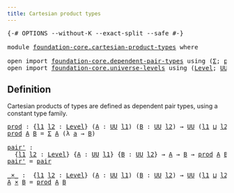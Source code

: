 ```yaml
---
title: Cartesian product types
---
```


<pre class="Agda"><a id="49" class="Symbol">{-#</a> <a id="53" class="Keyword">OPTIONS</a> <a id="61" class="Pragma">--without-K</a> <a id="73" class="Pragma">--exact-split</a> <a id="87" class="Pragma">--safe</a> <a id="94" class="Symbol">#-}</a>

<a id="99" class="Keyword">module</a> <a id="106" href="foundation-core.cartesian-product-types.html" class="Module">foundation-core.cartesian-product-types</a> <a id="146" class="Keyword">where</a>

<a id="153" class="Keyword">open</a> <a id="158" class="Keyword">import</a> <a id="165" href="foundation-core.dependent-pair-types.html" class="Module">foundation-core.dependent-pair-types</a> <a id="202" class="Keyword">using</a> <a id="208" class="Symbol">(</a><a id="209" href="foundation-core.dependent-pair-types.html#515" class="Record">Σ</a><a id="210" class="Symbol">;</a> <a id="212" href="foundation-core.dependent-pair-types.html#588" class="InductiveConstructor">pair</a><a id="216" class="Symbol">;</a> <a id="218" href="foundation-core.dependent-pair-types.html#605" class="Field">pr1</a><a id="221" class="Symbol">;</a> <a id="223" href="foundation-core.dependent-pair-types.html#617" class="Field">pr2</a><a id="226" class="Symbol">)</a>
<a id="228" class="Keyword">open</a> <a id="233" class="Keyword">import</a> <a id="240" href="foundation-core.universe-levels.html" class="Module">foundation-core.universe-levels</a> <a id="272" class="Keyword">using</a> <a id="278" class="Symbol">(</a><a id="279" href="Agda.Primitive.html#597" class="Postulate">Level</a><a id="284" class="Symbol">;</a> <a id="286" href="foundation-core.universe-levels.html#235" class="Primitive">UU</a><a id="288" class="Symbol">;</a> <a id="290" href="Agda.Primitive.html#810" class="Primitive Operator">_⊔_</a><a id="293" class="Symbol">)</a>
</pre>
## Definition

Cartesian products of types are defined as dependent pair types, using a constant type family.

<pre class="Agda"><a id="prod"></a><a id="419" href="foundation-core.cartesian-product-types.html#419" class="Function">prod</a> <a id="424" class="Symbol">:</a> <a id="426" class="Symbol">{</a><a id="427" href="foundation-core.cartesian-product-types.html#427" class="Bound">l1</a> <a id="430" href="foundation-core.cartesian-product-types.html#430" class="Bound">l2</a> <a id="433" class="Symbol">:</a> <a id="435" href="Agda.Primitive.html#597" class="Postulate">Level</a><a id="440" class="Symbol">}</a> <a id="442" class="Symbol">(</a><a id="443" href="foundation-core.cartesian-product-types.html#443" class="Bound">A</a> <a id="445" class="Symbol">:</a> <a id="447" href="foundation-core.universe-levels.html#235" class="Primitive">UU</a> <a id="450" href="foundation-core.cartesian-product-types.html#427" class="Bound">l1</a><a id="452" class="Symbol">)</a> <a id="454" class="Symbol">(</a><a id="455" href="foundation-core.cartesian-product-types.html#455" class="Bound">B</a> <a id="457" class="Symbol">:</a> <a id="459" href="foundation-core.universe-levels.html#235" class="Primitive">UU</a> <a id="462" href="foundation-core.cartesian-product-types.html#430" class="Bound">l2</a><a id="464" class="Symbol">)</a> <a id="466" class="Symbol">→</a> <a id="468" href="foundation-core.universe-levels.html#235" class="Primitive">UU</a> <a id="471" class="Symbol">(</a><a id="472" href="foundation-core.cartesian-product-types.html#427" class="Bound">l1</a> <a id="475" href="Agda.Primitive.html#810" class="Primitive Operator">⊔</a> <a id="477" href="foundation-core.cartesian-product-types.html#430" class="Bound">l2</a><a id="479" class="Symbol">)</a>
<a id="481" href="foundation-core.cartesian-product-types.html#419" class="Function">prod</a> <a id="486" href="foundation-core.cartesian-product-types.html#486" class="Bound">A</a> <a id="488" href="foundation-core.cartesian-product-types.html#488" class="Bound">B</a> <a id="490" class="Symbol">=</a> <a id="492" href="foundation-core.dependent-pair-types.html#515" class="Record">Σ</a> <a id="494" href="foundation-core.cartesian-product-types.html#486" class="Bound">A</a> <a id="496" class="Symbol">(λ</a> <a id="499" href="foundation-core.cartesian-product-types.html#499" class="Bound">a</a> <a id="501" class="Symbol">→</a> <a id="503" href="foundation-core.cartesian-product-types.html#488" class="Bound">B</a><a id="504" class="Symbol">)</a>

<a id="pair&#39;"></a><a id="507" href="foundation-core.cartesian-product-types.html#507" class="Function">pair&#39;</a> <a id="513" class="Symbol">:</a>
  <a id="517" class="Symbol">{</a><a id="518" href="foundation-core.cartesian-product-types.html#518" class="Bound">l1</a> <a id="521" href="foundation-core.cartesian-product-types.html#521" class="Bound">l2</a> <a id="524" class="Symbol">:</a> <a id="526" href="Agda.Primitive.html#597" class="Postulate">Level</a><a id="531" class="Symbol">}</a> <a id="533" class="Symbol">{</a><a id="534" href="foundation-core.cartesian-product-types.html#534" class="Bound">A</a> <a id="536" class="Symbol">:</a> <a id="538" href="foundation-core.universe-levels.html#235" class="Primitive">UU</a> <a id="541" href="foundation-core.cartesian-product-types.html#518" class="Bound">l1</a><a id="543" class="Symbol">}</a> <a id="545" class="Symbol">{</a><a id="546" href="foundation-core.cartesian-product-types.html#546" class="Bound">B</a> <a id="548" class="Symbol">:</a> <a id="550" href="foundation-core.universe-levels.html#235" class="Primitive">UU</a> <a id="553" href="foundation-core.cartesian-product-types.html#521" class="Bound">l2</a><a id="555" class="Symbol">}</a> <a id="557" class="Symbol">→</a> <a id="559" href="foundation-core.cartesian-product-types.html#534" class="Bound">A</a> <a id="561" class="Symbol">→</a> <a id="563" href="foundation-core.cartesian-product-types.html#546" class="Bound">B</a> <a id="565" class="Symbol">→</a> <a id="567" href="foundation-core.cartesian-product-types.html#419" class="Function">prod</a> <a id="572" href="foundation-core.cartesian-product-types.html#534" class="Bound">A</a> <a id="574" href="foundation-core.cartesian-product-types.html#546" class="Bound">B</a>
<a id="576" href="foundation-core.cartesian-product-types.html#507" class="Function">pair&#39;</a> <a id="582" class="Symbol">=</a> <a id="584" href="foundation-core.dependent-pair-types.html#588" class="InductiveConstructor">pair</a>

<a id="_×_"></a><a id="590" href="foundation-core.cartesian-product-types.html#590" class="Function Operator">_×_</a> <a id="594" class="Symbol">:</a>  <a id="597" class="Symbol">{</a><a id="598" href="foundation-core.cartesian-product-types.html#598" class="Bound">l1</a> <a id="601" href="foundation-core.cartesian-product-types.html#601" class="Bound">l2</a> <a id="604" class="Symbol">:</a> <a id="606" href="Agda.Primitive.html#597" class="Postulate">Level</a><a id="611" class="Symbol">}</a> <a id="613" class="Symbol">(</a><a id="614" href="foundation-core.cartesian-product-types.html#614" class="Bound">A</a> <a id="616" class="Symbol">:</a> <a id="618" href="foundation-core.universe-levels.html#235" class="Primitive">UU</a> <a id="621" href="foundation-core.cartesian-product-types.html#598" class="Bound">l1</a><a id="623" class="Symbol">)</a> <a id="625" class="Symbol">(</a><a id="626" href="foundation-core.cartesian-product-types.html#626" class="Bound">B</a> <a id="628" class="Symbol">:</a> <a id="630" href="foundation-core.universe-levels.html#235" class="Primitive">UU</a> <a id="633" href="foundation-core.cartesian-product-types.html#601" class="Bound">l2</a><a id="635" class="Symbol">)</a> <a id="637" class="Symbol">→</a> <a id="639" href="foundation-core.universe-levels.html#235" class="Primitive">UU</a> <a id="642" class="Symbol">(</a><a id="643" href="foundation-core.cartesian-product-types.html#598" class="Bound">l1</a> <a id="646" href="Agda.Primitive.html#810" class="Primitive Operator">⊔</a> <a id="648" href="foundation-core.cartesian-product-types.html#601" class="Bound">l2</a><a id="650" class="Symbol">)</a>
<a id="652" href="foundation-core.cartesian-product-types.html#652" class="Bound">A</a> <a id="654" href="foundation-core.cartesian-product-types.html#590" class="Function Operator">×</a> <a id="656" href="foundation-core.cartesian-product-types.html#656" class="Bound">B</a> <a id="658" class="Symbol">=</a> <a id="660" href="foundation-core.cartesian-product-types.html#419" class="Function">prod</a> <a id="665" href="foundation-core.cartesian-product-types.html#652" class="Bound">A</a> <a id="667" href="foundation-core.cartesian-product-types.html#656" class="Bound">B</a>
</pre>